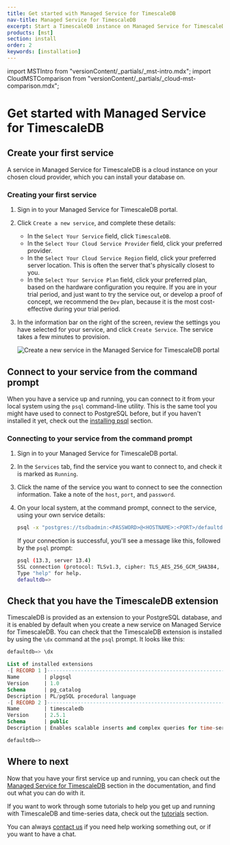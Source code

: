 ```yaml
---
title: Get started with Managed Service for TimescaleDB
nav-title: Managed Service for TimescaleDB
excerpt: Start a TimescaleDB instance on Managed Service for TimescaleDB
products: [mst]
section: install
order: 2
keywords: [installation]
---
```


import MSTIntro from "versionContent/_partials/_mst-intro.mdx";
import CloudMSTComparison from "versionContent/_partials/_cloud-mst-comparison.mdx";

# Get started with Managed Service for TimescaleDB

<MSTIntro />

<CloudMSTComparison />

## Create your first service

A service in Managed Service for TimescaleDB is a cloud instance on your chosen
cloud provider, which you can install your database on.

<Procedure>

### Creating your first service

1.  Sign in to your Managed Service for TimescaleDB portal.
1.  Click `Create a new service`, and complete these details:
    *   In the `Select Your Service` field, click `TimescaleDB`.
    *   In the `Select Your Cloud Service Provider` field, click your
        preferred provider.
    *   In the `Select Your Cloud Service Region` field, click your preferred
        server location. This is often the server that's physically closest
        to you.
    *   In the `Select Your Service Plan` field, click your preferred plan,
        based on the hardware configuration you require. If you are in your
        trial period, and just want to try the service out, or develop a proof
        of concept, we recommend the `Dev` plan, because it is the most
        cost-effective during your trial period.
1.  In the information bar on the right of the screen, review the settings you
    have selected for your service, and click `Create Service`. The service
    takes a few minutes to provision.

    <img class="main-content__illustration" src="https://s3.amazonaws.com/assets.timescale.com/docs/images/mst-new-service.png" alt="Create a new service in the Managed Service for TimescaleDB portal"/>

</Procedure>

## Connect to your service from the command prompt

When you have a service up and running, you can connect to it from your local
system using the `psql` command-line utility. This is the same tool you might
have used to connect to PostgreSQL before, but if you haven't installed it yet,
check out the [installing psql][install-psql] section.

<Procedure>

### Connecting to your service from the command prompt

1.  Sign in to your Managed Service for TimescaleDB portal.
1.  In the `Services` tab, find the service you want to connect to, and check
    it is marked as `Running`.
1.  Click the name of the service you want to connect to see the connection
    information. Take a note of the `host`, `port`, and `password`.
1.  On your local system, at the command prompt, connect to the service, using
    your own service details:

    ```bash
    psql -x "postgres://tsdbadmin:<PASSWORD>@<HOSTNAME>:<PORT>/defaultdb?sslmode=require"
    ```

    If your connection is successful, you'll see a message like this, followed
    by the `psql` prompt:

    ```bash
    psql (13.3, server 13.4)
    SSL connection (protocol: TLSv1.3, cipher: TLS_AES_256_GCM_SHA384, bits: 256, compression: off)
    Type "help" for help.
    defaultdb=>
    ```

</Procedure>

## Check that you have the TimescaleDB extension

TimescaleDB is provided as an extension to your PostgreSQL database, and it is
enabled by default when you create a new service on Managed Service for
TimescaleDB. You can check that the TimescaleDB extension is installed by using
the `\dx` command at the `psql` prompt. It looks like this:

```sql
defaultdb=> \dx

List of installed extensions
-[ RECORD 1 ]------------------------------------------------------------------
Name        | plpgsql
Version     | 1.0
Schema      | pg_catalog
Description | PL/pgSQL procedural language
-[ RECORD 2 ]------------------------------------------------------------------
Name        | timescaledb
Version     | 2.5.1
Schema      | public
Description | Enables scalable inserts and complex queries for time-series data

defaultdb=>
```

## Where to next

Now that you have your first service up and running, you can check out the
[Managed Service for TimescaleDB][mst-docs] section in the documentation, and
find out what you can do with it.

If you want to work through some tutorials to help you get up and running with
TimescaleDB and time-series data, check out the [tutorials][tutorials] section.

You can always [contact us][contact] if you need help working something out, or
if you want to have a chat.

[contact]: https://www.timescale.com/contact
[install-psql]: /use-timescale/:currentVersion:/integrations/query-admin/about-psql/
[mst-docs]: /mst/:currentVersion:/
[tutorials]: /tutorials/:currentVersion:/
